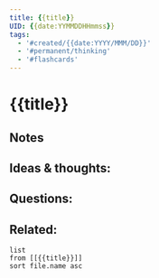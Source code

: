 ```yaml
---
title: {{title}}
UID: {{date:YYMMDDHHmmss}}
tags:
  - '#created/{{date:YYYY/MMM/DD}}'
  - '#permanent/thinking'
  - '#flashcards'
---
```

# {{title}}


## Notes


## Ideas & thoughts:


## Questions:


## Related:
```dataview
list
from [[{{title}}]]
sort file.name asc
```
